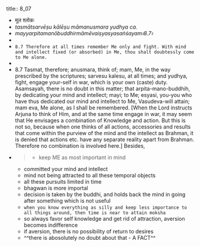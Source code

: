 title:: 8_07

- मूल श्लोकः
- _tasmātsarvēṣu kālēṣu māmanusmara yudhya ca._
- _mayyarpitamanōbuddhirmāmēvaiṣyasyasaṅśayam৷৷8.7৷৷_
-
- `8.7 Therefore at all times remember Me only and fight. With mind and intellect fixed (or absorbed) in Me, thou shalt doubtessly come to Me alone.`
-
- 8.7 Tasmat, therefore; anusmara, think of; mam, Me, in the way prescribed by the scriptures; sarvesu kalesu, at all times; and yudhya, fight, engage your-self in war, which is your own (caste) duty. Asamsayah, there is no doubt in this matter; that arpita-mano-buddhih, by dedicating your mind and intellect; mayi; to Me; esyasi, you-you who have thus dedicated our mind and intellect to Me, Vasudeva-will attain; mam eva, Me alone, as I shall be remembered. [When the Lord instructs Arjuna to think of Him, and at the same time engage in war, it may seem that He envisages a combination of Knowledge and action. But this is not so, because when one thinks of all actions, accessories and results that come within the purview of the mind and the intellect as Brahman, it is denied that actions etc. have any separate reality apart from Brahman. Therefore no combination is involved here.] Besides,
- > * keep ME as most important in mind
  * committed your mind and intellect
  * mind not being attracted to all these temporal objects
  * all these pursuits limited in time
  * bhagwan is more importal
  * decision is taken by the buddhi, and holds back the mind in going after something which is not useful
  * `when you know everything as silly and keep less importance to all things around, then time is near to attain moksha`
  * so always favor self knowledge and get rid of attraction, aversion becomes indifference
  * if aversion, there is no possibility of return to desires
  * ^^there is abosolutely no doubt about that - A FACT^^